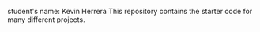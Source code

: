 student's name: Kevin Herrera
This repository contains the starter code for many different projects.